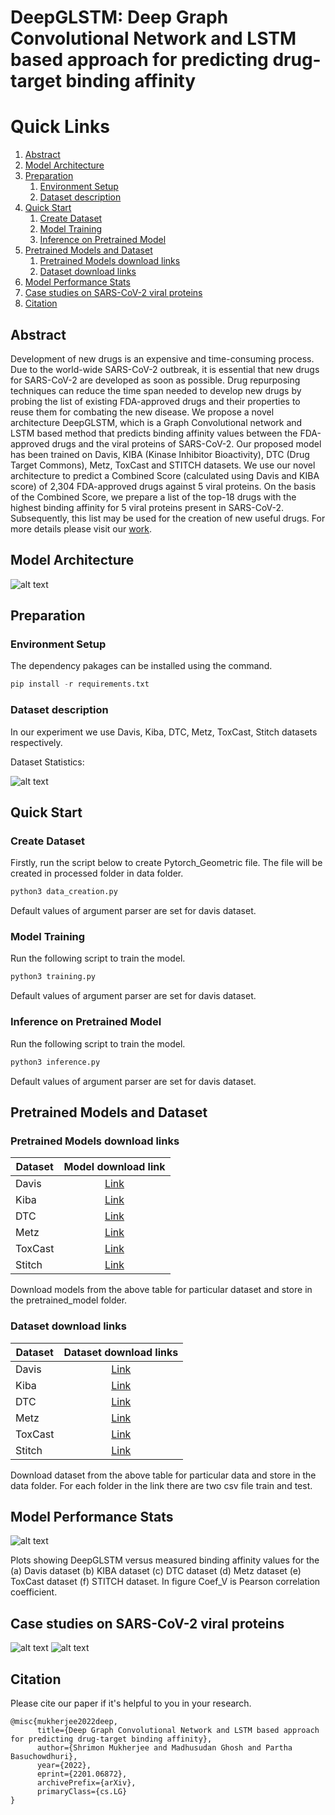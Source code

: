# DeepGLSTM: Deep Graph Convolutional Network and LSTM based approach for predicting drug-target binding affinity
# Quick Links
1. [Abstract](#task)
2. [Model Architecture](#Model-Architecture)
3. [Preparation](#prepration)
   1. [Environment Setup](#env-setup)
   2. [Dataset description](#dataset)
4. [Quick Start](#start)
   1. [Create Dataset](#create-dataset)
   2. [Model Training](#model-tra)
   3. [Inference on Pretrained Model](#Inf-pre)
5. [Pretrained Models and Dataset](#premod-data)
   1. [Pretrained Models download links](#P-down)
   2. [Dataset download links](#data-down)
6. [Model Performance Stats](#stats)
7. [Case studies on SARS-CoV-2 viral proteins](#case)
8. [Citation](#cite)

## Abstract <a name="task"></a>
Development of new drugs is an expensive  and time-consuming process. Due to the world-wide SARS-CoV-2 outbreak, it is essential that new drugs for SARS-CoV-2 are developed as soon as possible. Drug repurposing techniques can reduce the time span needed to develop new drugs by probing the list of existing FDA-approved drugs and their properties to reuse them for combating the new disease. We propose a novel architecture DeepGLSTM, which is a Graph Convolutional network and LSTM based method that predicts binding affinity values  between the FDA-approved drugs and the viral proteins of SARS-CoV-2. Our proposed model has been trained on Davis, KIBA (Kinase Inhibitor Bioactivity), DTC (Drug Target Commons), Metz, ToxCast and STITCH datasets. We use our novel architecture to predict a Combined Score (calculated using Davis and KIBA score) of 2,304 FDA-approved drugs against 5 viral proteins. On the basis of the Combined Score, we prepare a list of the top-18 drugs with the highest binding affinity for 5 viral proteins present in SARS-CoV-2. Subsequently, this list may be used for the creation of new useful drugs. For more details please visit our [work](https://arxiv.org/abs/2201.06872v1).


## Model Architecture <a name="Model-Architecture"></a>
![alt text](https://github.com/MLlab4CS/DeepGLSTM/blob/main/images/architecture.jpg "DeepGLSTM")

## Preparation <a name="prepration"></a>
### Environment Setup <a name="env-setup"></a>
The dependency pakages can be installed using the command.
```python
pip install -r requirements.txt
```
### Dataset description <a name="dataset"></a>
In our experiment we use Davis, Kiba, DTC, Metz, ToxCast, Stitch datasets respectively.

Dataset Statistics:

![alt text](https://github.com/MLlab4CS/DeepGLSTM/blob/main/images/dataset_statistics.png "Dataset statistics")

## Quick Start <a name="model-tra"></a>
### Create Dataset <a name="create-dataset"></a>
Firstly, run the script below to create Pytorch_Geometric file. The file will be created in processed folder in data folder.
```python
python3 data_creation.py 
```
Default values of argument parser are set for davis dataset.
### Model Training  <a name="model-tra"></a>
Run the following script to train the model.
```python
python3 training.py 
```
Default values of argument parser are set for davis dataset.
### Inference on Pretrained Model  <a name="Inf-pre"></a>
Run the following script to train the model.
```python
python3 inference.py 
```
Default values of argument parser are set for davis dataset.

## Pretrained Models and Dataset <a name="premod-data"></a>
### Pretrained Models download links <a name="P-down"></a>
| Dataset   | Model download link |
| --------- | :------------------:|
| Davis     | [Link](https://drive.google.com/file/d/1-lzd2Hq5bidsdJI8gGvfIducHDwL_PLd/view?usp=sharing) |
| Kiba      | [Link](https://drive.google.com/file/d/1buwSFWxmyBOLSdJ9BiMOa8E-GvMGJnar/view?usp=sharing) |
| DTC       | [Link](https://drive.google.com/file/d/1Pam_irCkpKsvNGIdJM8rC9r79u6o5Q7t/view?usp=sharing) |
| Metz      | [Link](https://drive.google.com/file/d/1X4qhc-9zmwiGPB_83NFgTiA-cOUStQeJ/view?usp=sharing) |
| ToxCast   | [Link](https://drive.google.com/file/d/1r4y-a7rhfcYjvWLBwRqW5ckfeewHNH_9/view?usp=sharing) |
| Stitch    | [Link](https://drive.google.com/file/d/1JwIhSrSRUR1CEEZc6kIlNiphPHa47_x9/view?usp=sharing) |

Download models from the above table for particular dataset and store in the pretrained_model folder.

### Dataset download links <a name="P-down"></a>
| Dataset   | Dataset download links |
| --------- | :------------------:|
| Davis     |[Link](https://drive.google.com/drive/folders/17ZmLlkUBqz8f3nVJQebLDDo90JYrelA2?usp=sharing)|
| Kiba      |[Link](https://drive.google.com/drive/folders/1vqRSVzwF97UISUZDlF2oeg0K3Rw7jVkS?usp=sharing)|
| DTC       |[Link](https://drive.google.com/drive/folders/1or9YSjw-LXIUy4ch8ZtAmf7Wl5IEDMjn?usp=sharing)|
| Metz      |[Link](https://drive.google.com/drive/folders/1LZI1GJzsXvLiOKlJVzsawrITQ9fuQl27?usp=sharing)|
| ToxCast   |[Link](https://drive.google.com/drive/folders/1L9i8h5jMaIuzF1rXBaJFXMqlWVXvSoDo?usp=sharing)|
| Stitch    |[Link](https://drive.google.com/drive/folders/1tC8gHn-sIINuEiGbgY8zSMYIJydgmkzE?usp=sharing)|

Download dataset from the above table for particular data and store in the data folder. For each folder in the link there are two csv file train and test.

## Model Performance Stats <a name="stats"></a>

![alt text](https://github.com/MLlab4CS/DeepGLSTM/blob/main/images/Full_fig%20.jpg "Full_fig")

Plots showing DeepGLSTM versus measured binding affinity values for the (a)  Davis dataset (b) KIBA dataset (c) DTC dataset (d) Metz dataset (e) ToxCast dataset (f) STITCH dataset. In figure Coef_V is Pearson correlation coefficient.

## Case studies on SARS-CoV-2 viral proteins <a name="case"></a>
![alt text](https://github.com/MLlab4CS/DeepGLSTM/blob/main/images/Sup_table.jpeg "Sup_1")
![alt text](https://github.com/MLlab4CS/DeepGLSTM/blob/main/images/sup_table2.jpeg "Sup_2")

## Citation  <a name="cite"></a>
Please cite our paper if it's helpful to you in your research.

```bibtext 
@misc{mukherjee2022deep,
      title={Deep Graph Convolutional Network and LSTM based approach for predicting drug-target binding affinity}, 
      author={Shrimon Mukherjee and Madhusudan Ghosh and Partha Basuchowdhuri},
      year={2022},
      eprint={2201.06872},
      archivePrefix={arXiv},
      primaryClass={cs.LG}
}
```
